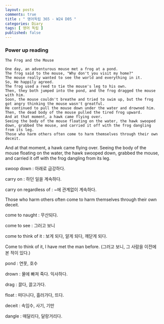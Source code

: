 ```yaml
---
layout: posts
comments: true
title : " 영어독립 365 - W24 D05 "
categories: Diary
tags: [ 영어 독립 ]
published: false
---
```


### Power up reading

```text
The Frog and the Mouse

One day, an adventurous mouse met a frog at a pond.
The frog said to the mouse, "Why don't you visit my home?"
The mouse really wanted to see the world and everything in it.
So, He happily agreed.
The frog used a reed to tie the mouse's leg to his own.
Then, they both jumped into the pond, and the frog dragged the mouse with him.
Soon, the mouse couldn't breathe and tried to swim up, but the frog got angry thinking the mouse wasn't greatful.
He continued to pull the mouse down under the water and drowned him.
Then, the dead body of the mouse pulled the tired frog upward.
And at that moment, a hawk came flying over.
Seeing the body of the mouse floating on the water, the hawk swooped down, grabbed the mouse, and carried it off with the frog dangling from its leg.
Those who harm others often come to harm themselves through their own deceit.
```

And at that moment, a hawk came flying over. Seeing the body of the mouse floating on the water, the hawk swooped down, grabbed the mouse, and carried it off with the frog dangling from its leg.

swoop down
 : 아래로 급강하다.

carry on
 : 하던 일을 계속하다.

carry on regardless of
 : ~에 관계없이 계속하다.

Those who harm others often come to harm themselves through their own deceit.

come to naught
 : 무산되다.

come to see
 : 그러고 보니

come to think of it
 : 보게 되다, 알게 되다, 깨닫게 되다.

Come to think of it, I have met the man before.
(그러고 보니, 그 사람을 이전에 본 적이 있다.)

pond
 : 연못, 호수

drown
 : 물에 빠져 죽다. 익사하다.

drag
 : 끌다, 끌고가다.

float
 : 떠다니다, 흘러가다, 뜨다.

deceit
 : 속임수, 사기, 기만

dangle
 : 매달리다, 달랑거리다.
